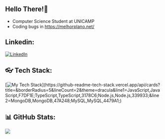 ## Hello There!:wave:
- Computer Science Student at UNICAMP
- Coding bugs in https://melhorplano.net/

## Linkedin:
[![LinkedIn](https://img.shields.io/badge/LinkedIn-%230077B5.svg?logo=linkedin&logoColor=white)](https://www.linkedin.com/in/matheus-hss/)

## :eyeglasses: Tech Stack:
[![My Tech Stack](https://github-readme-tech-stack.vercel.app/api/cards?title=&borderRadius=5&lineCount=2&theme=dracula&line1=JavaScript,JavaScript,F7DF1E;TypeScript,TypeScript,3178C6;Node.js,Node.js,339933;&line2=MongoDB,MongoDB,47A248;MySQL,MySQL,4479A1;)](https://github-readme-tech-stack.vercel.app/api/cards?title=&borderRadius=5&lineCount=2&theme=dracula&line1=JavaScript,JavaScript,F7DF1E;TypeScript,TypeScript,3178C6;Node.js,Node.js,339933;&line2=MongoDB,MongoDB,47A248;MySQL,MySQL,4479A1;)

## 📊 GitHub Stats:
![](https://github-readme-streak-stats.herokuapp.com/?user=MatheusHenriqueSS&theme=dracula&hide_border=true)<br/>
